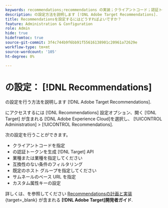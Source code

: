 ```yaml
---
keywords: recommendations;recommendations の実装；クライアントコード；認証トークン；industry vertical；互換性のないモードのフィルター；デフォルトホストグループ；サムネールベース；認証トークンの生成；認証トークン；
description: の設定方法を説明します [!DNL Adobe Target Recommendations].
title: Recommendationsを設定するにはどうすればよいですか？
feature: Administration & Configuration
role: Admin
hide: true
hidefromtoc: true
source-git-commit: 3f4c744b9f6bb91f55616138901c20961a72629e
workflow-type: tm+mt
source-wordcount: '105'
ht-degree: 0%

---
```


# の設定： [!DNL Recommendations]

の設定を行う方法を説明します [!DNL Adobe Target Recommendations].

にアクセスするには [!DNL Recommendations] 設定オプション、開く [!DNL Target] が含まれる [!DNL Adobe Experience Cloud]を選択し、 [!UICONTROL Administration] > [!UICONTROL Recommendations].

次の設定を行うことができます。

* クライアントコードを指定
* の認証トークンを生成 [!DNL Target] API
* 業種または業種を指定してください
* 互換性のない条件のフィルタリング
* 既定のホスト グループを指定してください
* サムネールのベース URL を指定
* カスタム属性キーの設定

詳しくは、を参照してください [Recommendationsの計画と実装](https://experienceleague.adobe.com/en/docs/target-dev/developer/recommendations-beta){target=_blank} が含まれる **[!DNL Adobe Target]開発者ガイド**.
